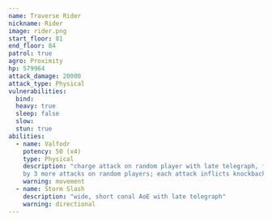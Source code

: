 ```yaml
---
name: Traverse Rider
nickname: Rider
image: rider.png
start_floor: 81
end_floor: 84
patrol: true
agro: Proximity
hp: 579964
attack_damage: 20000
attack_type: Physical
vulnerabilities:
  bind: 
  heavy: true
  sleep: false
  slow: 
  stun: true
abilities:
  - name: Valfodr
    potency: 50 (x4)
    type: Physical
    description: "charge attack on random player with late telegraph, followed
    by 3 more attacks on random players; each attack inflicts knockback"
    warning: movement
  - name: Storm Slash
    description: "wide, short conal AoE with late telegraph"
    warning: directional
---
```

